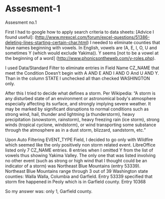 # Assesment-1
Assesment no.1

First I had to google how to apply search criteria to data sheets: [Advice I found useful]: (http://www.mrexcel.com/forum/excel-questions/51386-deleting-lines-starting-certain-char.html)
I needed to eliminate counties that have names beginning with vowels. In English, vowels are  (A, E, I, O, U and sometimes Y (which would exclude Yakima)). Y seems [not to be a vowel at the beginning of a word] (http://www.phonicsontheweb.com/y-roles.php).

I used Data/Standard Filter to eliminate entries in Field Name CZ_NAME that meet the Condition Doesn’t begin with A AND E AND I AND O And U AND Y. Than in the column STATE I unchecked all than checked WASHINGTON only.

After this I tried to decide what defines a storm. Per Wikipedia: “A storm is any disturbed state of an environment or astronomical body's atmosphere especially affecting its surface, and strongly implying severe weather. It may be marked by significant disruptions to normal conditions such as strong wind, hail, thunder and lightning (a thunderstorm), heavy precipitation (snowstorm, rainstorm), heavy freezing rain (ice storm), strong winds (tropical cyclone, windstorm), or wind transporting some substance through the atmosphere as in a dust storm, blizzard, sandstorm, etc.”

Upon Auto Filtering EVENT_TYPE Field, I decided to go only with Wildfire which seemed like the only positively non storm related event. LibreOffice listed only 7 CZ_NAME entries. 8 entries when I omitted Y from the list of vowels thus showing Yakima Valley. The only one that was listed involving no other event (such as strong or high wind that I thought could be an indicator of a storm) was Northeast Blue Mountains (entry 53339). Northeast Blue Mountains range through 3 out of 39 Washington state counties: Walla Walla, Columbia and Garfield. Entry 53339 specified that storm fire happened in Peoly which is in Garfield county. Entry 10368

So my answer was: only 1, Garfield county.
